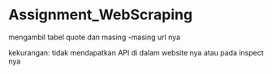 # Assignment_WebScraping

mengambil tabel quote dan masing -masing url nya

kekurangan: tidak mendapatkan API di dalam website nya atau pada inspect nya
